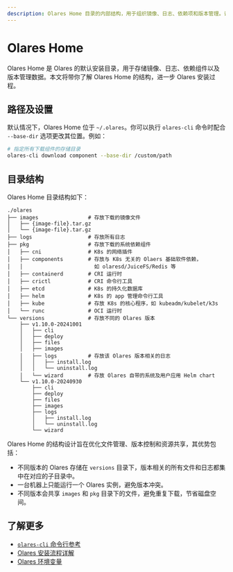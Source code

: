 ```yaml
---
description: Olares Home 目录的内部结构，用于组织镜像、日志、依赖项和版本管理。详细介绍默认安装目录的架构设计。
---
```

# Olares Home

Olares Home 是 Olares 的默认安装目录，用于存储镜像、日志、依赖组件以及版本管理数据。本文将带你了解 Olares Home 的结构，进一步 Olares 安装过程。

## 路径及设置

默认情况下，Olares Home 位于 `~/.olares`。你可以执行 `olares-cli` 命令时配合 `--base-dir` 选项更改其位置。例如：

```bash
# 指定所有下载组件的存储目录
olares-cli download component --base-dir /custom/path
```

## 目录结构

Olares Home 目录结构如下：

```
./olares
├── images                # 存放下载的镜像文件
│   ├── {image-file}.tar.gz
│   └── {image-file}.tar.gz
├── logs                  # 存放所有日志
├── pkg                   # 存放下载的系统依赖组件
│   ├── cni               # K8s 的网络插件
│   ├── components        # 存放与 K8s 无关的 Olaers 基础软件依赖，
│   │                       如 olaresd/JuiceFS/Redis 等
│   ├── containerd        # CRI 运行时
│   ├── crictl            # CRI 命令行工具
│   ├── etcd              # K8s 的持久化数据库
│   ├── helm              # K8s 的 app 管理命令行工具
│   ├── kube              # 存放 K8s 的核心程序，如 kubeadm/kubelet/k3s
│   └── runc              # OCI 运行时
└── versions              # 存放不同的 Olares 版本
    ├── v1.10.0-20241001
    │   ├── cli
    │   ├── deploy
    │   ├── files
    │   ├── images
    │   ├── logs          # 存放该 Olares 版本相关的日志
    │   │   ├── install.log
    │   │   └── uninstall.log
    │   └── wizard        # 存放 Olares 自带的系统及用户应用 Helm chart
    └── v1.10.0-20240930
        ├── cli
        ├── deploy
        ├── files
        ├── images
        ├── logs
        │   ├── install.log
        │   └── uninstall.log
        └── wizard
```

Olares Home 的结构设计旨在优化文件管理、版本控制和资源共享，其优势包括：
- 不同版本的 Olares 存储在 `versions` 目录下，版本相关的所有文件和日志都集中在对应的子目录中。
- 一台机器上只能运行一个 Olares 实例，避免版本冲突。
- 不同版本会共享 `images` 和 `pkg` 目录下的文件，避免重复下载，节省磁盘空间。

## 了解更多
- [`olares-cli` 命令行参考](../install/cli/olares-cli.md)
- [Olares 安装流程详解](installation-process.md)
- [Olares 环境变量](environment-variables.md)
